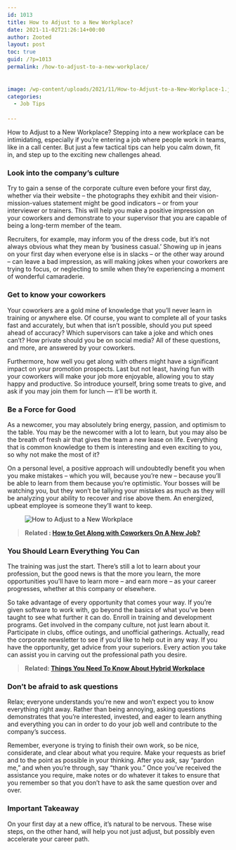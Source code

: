 ```yaml
---
id: 1013
title: How to Adjust to a New Workplace?
date: 2021-11-02T21:26:14+00:00
author: Zooted
layout: post
toc: true
guid: /?p=1013
permalink: /how-to-adjust-to-a-new-workplace/


image: /wp-content/uploads/2021/11/How-to-Adjust-to-a-New-Workplace-1.jpg
categories:
  - Job Tips

---
```

How to Adjust to a New Workplace? Stepping into a new workplace can be intimidating, especially if you’re entering a job where people work in teams, like in a call center. But just a few tactical tips can help you calm down, fit in, and step up to the exciting new challenges ahead.

 

### **Look into the company&#8217;s culture**

Try to gain a sense of the corporate culture even before your first day, whether via their website – the photographs they exhibit and their vision-mission-values statement might be good indicators – or from your interviewer or trainers. This will help you make a positive impression on your coworkers and demonstrate to your supervisor that you are capable of being a long-term member of the team.

Recruiters, for example, may inform you of the dress code, but it&#8217;s not always obvious what they mean by &#8216;business casual.&#8217; Showing up in jeans on your first day when everyone else is in slacks – or the other way around – can leave a bad impression, as will making jokes when your coworkers are trying to focus, or neglecting to smile when they&#8217;re experiencing a moment of wonderful camaraderie.

 
### **Get to know your coworkers**

Your coworkers are a gold mine of knowledge that you&#8217;ll never learn in training or anywhere else. Of course, you want to complete all of your tasks fast and accurately, but when that isn&#8217;t possible, should you put speed ahead of accuracy? Which supervisors can take a joke and which ones can&#8217;t? How private should you be on social media? All of these questions, and more, are answered by your coworkers.

Furthermore, how well you get along with others might have a significant impact on your promotion prospects. Last but not least, having fun with your coworkers will make your job more enjoyable, allowing you to stay happy and productive. So introduce yourself, bring some treats to give, and ask if you may join them for lunch — it&#8217;ll be worth it.

 

### **Be a Force for Good**

As a newcomer, you may absolutely bring energy, passion, and optimism to the table. You may be the newcomer with a lot to learn, but you may also be the breath of fresh air that gives the team a new lease on life. Everything that is common knowledge to them is interesting and even exciting to you, so why not make the most of it?

On a personal level, a positive approach will undoubtedly benefit you when you make mistakes – which you will, because you&#8217;re new – because you&#8217;ll be able to learn from them because you&#8217;re optimistic. Your bosses will be watching you, but they won&#8217;t be tallying your mistakes as much as they will be analyzing your ability to recover and rise above them. An energized, upbeat employee is someone they&#8217;ll want to keep.


<figure class="wp-block-image size-large">

<img loading="lazy" width="1024" height="683" src="/wp-content/uploads/2021/11/How-to-Adjust-to-a-New-Workplace-1024x683.jpg" alt="How to Adjust to a New Workplace" class="wp-image-1014" srcset="/wp-content/uploads/2021/11/How-to-Adjust-to-a-New-Workplace-1024x683.jpg 1024w, /wp-content/uploads/2021/11/How-to-Adjust-to-a-New-Workplace-300x200.jpg 300w, /wp-content/uploads/2021/11/How-to-Adjust-to-a-New-Workplace-768x512.jpg 768w, /wp-content/uploads/2021/11/How-to-Adjust-to-a-New-Workplace.jpg 1200w" sizes="(max-width: 1024px) 100vw, 1024px" /> </figure> 
 

<blockquote class="wp-block-quote">
  <p>
    <strong>Related : <a href="/how-to-get-along-with-coworkers-on-a-new-job/">How to Get Along with Coworkers On A New Job?</a></strong>
  </p>
</blockquote>
 

### **You Should Learn Everything You Can**

The training was just the start. There&#8217;s still a lot to learn about your profession, but the good news is that the more you learn, the more opportunities you&#8217;ll have to learn more &#8211; and earn more – as your career progresses, whether at this company or elsewhere.

So take advantage of every opportunity that comes your way. If you&#8217;re given software to work with, go beyond the basics of what you&#8217;ve been taught to see what further it can do. Enroll in training and development programs. Get involved in the company culture, not just learn about it. Participate in clubs, office outings, and unofficial gatherings. Actually, read the corporate newsletter to see if you&#8217;d like to help out in any way. If you have the opportunity, get advice from your superiors. Every action you take can assist you in carving out the professional path you desire.
 

<blockquote class="wp-block-quote">
  <p>
    <strong>Related: <a href="/things-you-need-to-know-about-hybrid-workplace/">Things You Need To Know About Hybrid Workplace</a></strong>
  </p>
</blockquote>
 

### **Don&#8217;t be afraid to ask questions**

Relax; everyone understands you&#8217;re new and won&#8217;t expect you to know everything right away. Rather than being annoying, asking questions demonstrates that you&#8217;re interested, invested, and eager to learn anything and everything you can in order to do your job well and contribute to the company&#8217;s success.

Remember, everyone is trying to finish their own work, so be nice, considerate, and clear about what you require. Make your requests as brief and to the point as possible in your thinking. After you ask, say &#8220;pardon me,&#8221; and when you&#8217;re through, say &#8220;thank you.&#8221; Once you&#8217;ve received the assistance you require, make notes or do whatever it takes to ensure that you remember so that you don&#8217;t have to ask the same question over and over.
 

### **Important Takeaway**

On your first day at a new office, it&#8217;s natural to be nervous. These wise steps, on the other hand, will help you not just adjust, but possibly even accelerate your career path.
 